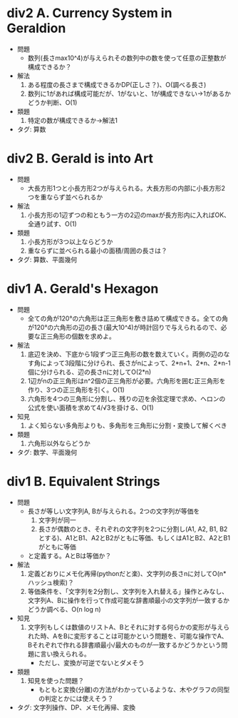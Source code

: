# div2 A. Currency System in Geraldion

- 問題
  - 数列(長さmax10^4)が与えられその数列中の数を使って任意の正整数が構成できるか？
- 解法
  1. ある程度の長さまで構成できるかDP(正しさ？)、O(調べる長さ)
  2. 数列に1があれば構成可能だが、1がないと、1が構成できない→1があるかどうか判断、O(1)
- 類題
  1. 特定の数が構成できるか→解法1
- タグ: 算数

# div2 B. Gerald is into Art

- 問題
  - 大長方形1つと小長方形2つが与えられる。大長方形の内部に小長方形2つを重ならず並べられるか
- 解法
  1. 小長方形の1辺ずつの和ともう一方の2辺のmaxが長方形内に入ればOK、全通り試す、O(1)
- 類題
  1. 小長方形が3つ以上ならどうか
  2. 重ならずに並べられる最小の面積/周囲の長さは？
- タグ: 算数、平面幾何

# div1 A. Gerald's Hexagon

- 問題
  - 全ての角が120°の六角形は正三角形を敷き詰めて構成できる。全ての角が120°の六角形の辺の長さ(最大10^4)が時計回りで与えられるので、必要な正三角形の個数を求めよ。
- 解法
  1. 底辺を決め、下底から1段ずつ正三角形の数を数えていく。両側の辺のなす角によって3段階に分けられ、長さがnによって、2\*n+1、2\*n、2\*n-1個に分けられる、辺の長さnに対してO(2\*n)
  2. 1辺がnの正三角形はn^2個の正三角形が必要。六角形を囲む正三角形を作り、3つの正三角形を引く。O(1)
  3. 六角形を4つの三角形に分割し、残りの辺を余弦定理で求め、ヘロンの公式を使い面積を求めて4/√3を掛ける、O(1)
- 知見
  1. よく知らない多角形よりも、多角形を三角形に分割・変換して解くべき
- 類題
  1. 六角形以外ならどうか
- タグ: 数学、平面幾何

# div1 B. Equivalent Strings

- 問題
  - 長さが等しい文字列A, Bが与えられる。2つの文字列が等価を
	  1. 文字列が同一
	  2. 長さが偶数のとき、それぞれの文字列を2つに分割し(A1, A2, B1, B2とする)、A1とB1、A2とB2がともに等価、もしくはA1とB2、A2とB1がともに等価
  - と定義する。AとBは等価か？
- 解法
  1. 定義どおりにメモ化再帰(pythonだと楽)、文字列の長さnに対してO(n\*ハッシュ検索)？
  2. 等価条件を、「文字列を2分割し、文字列を入れ替える」操作とみなし、文字列A、Bに操作を行って作成可能な辞書順最小の文字列が一致するかどうか調べる、O(n log n)
- 知見
  1. 文字列もしくは数値のリストA、Bとそれに対する何らかの変形が与えられた時、AをBに変形することは可能かという問題を、可能な操作でA、Bそれぞれで作れる辞書順最小/最大のものが一致するかどうかという問題に言い換えられる。
	 - ただし、変換が可逆でないとダメそう
- 類題
  1. 知見を使った問題？
	 - もともと変換(分離)の方法がわかっているような、木やグラフの同型の判定とかには使えそう？
- タグ: 文字列操作、DP、メモ化再帰、変換
